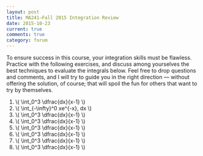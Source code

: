 ```yaml
---
layout: post
title: MA241—Fall 2015 Integration Review
date: 2015-10-23 
current: true
comments: true
category: forum
---
```


<div class="well">
	To ensure success in this course, your integration skills must be flawless. Practice with the following exercises, and discuss among yourselves the best techniques to evaluate the integrals below. Feel free to drop questions and comments, and I will try to guide you in the right direction — without offering the solution, of course; that will spoil the fun for others that want to try by themselves.
</div>

1. <span>\\( \int_0^3 \dfrac{dx}{x-1} \\)</span>
2. <span>\\( \int_{-\infty}^0 xe^{-x}\, dx \\)</span>
3. <span>\\( \int_0^3 \dfrac{dx}{x-1} \\)</span>
4. <span>\\( \int_0^3 \dfrac{dx}{x-1} \\)</span>
5. <span>\\( \int_0^3 \dfrac{dx}{x-1} \\)</span>
6. <span>\\( \int_0^3 \dfrac{dx}{x-1} \\)</span>
7. <span>\\( \int_0^3 \dfrac{dx}{x-1} \\)</span>
8. <span>\\( \int_0^3 \dfrac{dx}{x-1} \\)</span>
